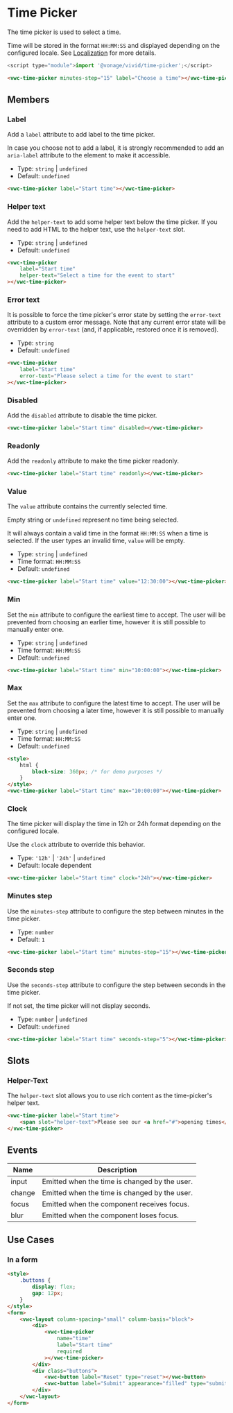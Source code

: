 # Time Picker

The time picker is used to select a time.

Time will be stored in the format `HH:MM:SS` and displayed depending on the configured locale. See [Localization](/guides/localization/) for more details.

```js
<script type="module">import '@vonage/vivid/time-picker';</script>
```

```html preview locale-switcher 360px
<vwc-time-picker minutes-step="15" label="Choose a time"></vwc-time-picker>
```

## Members

### Label

Add a `label` attribute to add label to the time picker.

In case you choose not to add a label, it is strongly recommended to add an `aria-label` attribute to the element to make it accessible.

- Type: `string` | `undefined`
- Default: `undefined`

```html preview locale-switcher 360px
<vwc-time-picker label="Start time"></vwc-time-picker>
```

### Helper text

Add the `helper-text` to add some helper text below the time picker. If you need to add HTML to the helper text, use the `helper-text` slot.

- Type: `string` | `undefined`
- Default: `undefined`

```html preview locale-switcher 360px
<vwc-time-picker
	label="Start time"
	helper-text="Select a time for the event to start"
></vwc-time-picker>
```

### Error text

It is possible to force the time picker's error state by setting the `error-text` attribute to a custom error message.
Note that any current error state will be overridden by `error-text` (and, if applicable, restored once it is removed).

- Type: `string`
- Default: `undefined`

```html preview locale-switcher 360px
<vwc-time-picker
	label="Start time"
	error-text="Please select a time for the event to start"
></vwc-time-picker>
```

### Disabled

Add the `disabled` attribute to disable the time picker.

```html preview locale-switcher
<vwc-time-picker label="Start time" disabled></vwc-time-picker>
```

### Readonly

Add the `readonly` attribute to make the time picker readonly.

```html preview locale-switcher
<vwc-time-picker label="Start time" readonly></vwc-time-picker>
```

### Value

The `value` attribute contains the currently selected time.

Empty string or `undefined` represent no time being selected.

It will always contain a valid time in the format `HH:MM:SS` when a time is selected. If the user types an invalid time, `value` will be empty.

- Type: `string` | `undefined`
- Time format: `HH:MM:SS`
- Default: `undefined`

```html preview locale-switcher 360px
<vwc-time-picker label="Start time" value="12:30:00"></vwc-time-picker>
```

### Min

Set the `min` attribute to configure the earliest time to accept. The user will be prevented from choosing an earlier time, however it is still possible to manually enter one.

- Type: `string` | `undefined`
- Time format: `HH:MM:SS`
- Default: `undefined`

```html preview locale-switcher 360px
<vwc-time-picker label="Start time" min="10:00:00"></vwc-time-picker>
```

### Max

Set the `max` attribute to configure the latest time to accept. The user will be prevented from choosing a later time, however it is still possible to manually enter one.

- Type: `string` | `undefined`
- Time format: `HH:MM:SS`
- Default: `undefined`

```html preview locale-switcher
<style>
	html {
		block-size: 360px; /* for demo purposes */
	}
</style>
<vwc-time-picker label="Start time" max="10:00:00"></vwc-time-picker>
```

### Clock

The time picker will display the time in 12h or 24h format depending on the configured locale.

Use the `clock` attribute to override this behavior.

- Type: `'12h'` | `'24h'` | `undefined`
- Default: locale dependent

```html preview locale-switcher 360px
<vwc-time-picker label="Start time" clock="24h"></vwc-time-picker>
```

### Minutes step

Use the `minutes-step` attribute to configure the step between minutes in the time picker.

- Type: `number`
- Default: `1`

```html preview locale-switcher 360px
<vwc-time-picker label="Start time" minutes-step="15"></vwc-time-picker>
```

### Seconds step

Use the `seconds-step` attribute to configure the step between seconds in the time picker.

If not set, the time picker will not display seconds.

- Type: `number` | `undefined`
- Default: `undefined`

```html preview locale-switcher 360px
<vwc-time-picker label="Start time" seconds-step="5"></vwc-time-picker>
```

## Slots

### Helper-Text

The `helper-text` slot allows you to use rich content as the time-picker's helper text.

```html preview locale-switcher 360px
<vwc-time-picker label="Start time">
	<span slot="helper-text">Please see our <a href="#">opening times</a>.</span>
</vwc-time-picker>
```

## Events

<div class="table-wrapper">

| Name   | Description                                   |
| ------ | --------------------------------------------- |
| input  | Emitted when the time is changed by the user. |
| change | Emitted when the time is changed by the user. |
| focus  | Emitted when the component receives focus.    |
| blur   | Emitted when the component loses focus.       |

</div>

## Use Cases

### In a form

```html preview locale-switcher 360px
<style>
	.buttons {
		display: flex;
		gap: 12px;
	}
</style>
<form>
	<vwc-layout column-spacing="small" column-basis="block">
		<div>
			<vwc-time-picker
				name="time"
				label="Start time"
				required
			></vwc-time-picker>
		</div>
		<div class="buttons">
			<vwc-button label="Reset" type="reset"></vwc-button>
			<vwc-button label="Submit" appearance="filled" type="submit"></vwc-button>
		</div>
	</vwc-layout>
</form>
```
